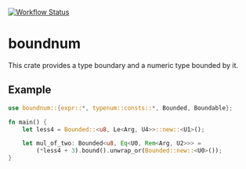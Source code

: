 [![Workflow Status](https://github.com/tanakh/hogehoge/workflows/Rust/badge.svg)](https://github.com/tanakh/hogehoge/actions?query=workflow%3A%22Rust%22)

# boundnum

This crate provides a type boundary and a numeric type bounded by it.

## Example
```rust
use boundnum::{expr::*, typenum::consts::*, Bounded, Boundable};

fn main() {
    let less4 = Bounded::<u8, Le<Arg, U4>>::new::<U1>();

    let mul_of_two: Bounded<u8, Eq<U0, Rem<Arg, U2>>> =
        (*less4 + 3).bound().unwrap_or(Bounded::new::<U0>());
}
```
